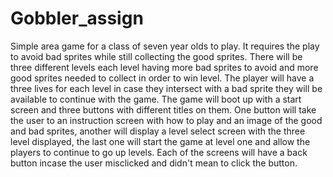 # Gobbler_assign
Simple area game for a class of seven year olds to play. It requires the play to avoid bad sprites while still collecting the good sprites. There will be three different levels each level having more bad sprites to avoid and more good sprites needed to collect in  order to win level. The player will have a three lives for each level in case they intersect with a bad sprite they will be available to continue with the game. The game will boot up with a start screen and three buttons with different titles on them. One button will take the user to an instruction screen with how to play and an image of the good and bad sprites, another will display a level select screen with the three level displayed, the last one will start the game at level one and allow the players to continue to go up levels. Each of the screens will have a back button incase the user misclicked and didn't mean to click the button.
